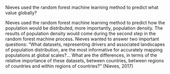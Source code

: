 Nieves used the random forest machine learning method to predict what value globally?

Nieves used the random forest machine learning method to predict how the population would be distributed, more importantly, population density. The results of population density would come during the second step in the random forest machine process. Nieves wanted to answer two important questions: “What datasets, representing drivers and associated landscapes of population distribution, are the most informative for accurately mapping populations at global scales?... What are the differences, in terms of the relative importance of these datasets, between countries, between regions of countries and within regions of countries?” (Nieves, 2017) 

